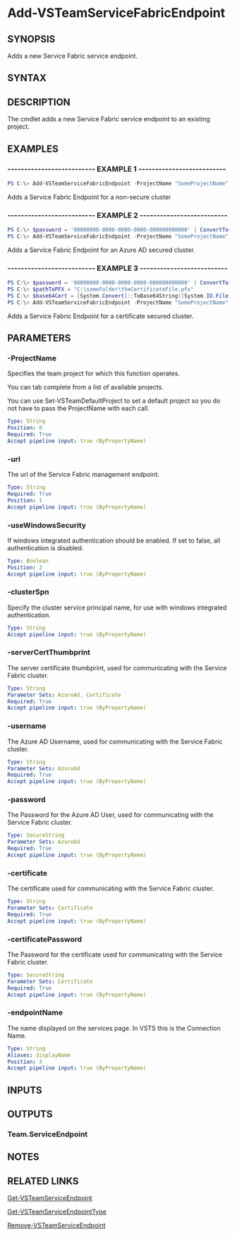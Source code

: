 


# Add-VSTeamServiceFabricEndpoint

## SYNOPSIS

Adds a new Service Fabric service endpoint.

## SYNTAX

## DESCRIPTION

The cmdlet adds a new Service Fabric service endpoint to an existing project.

## EXAMPLES

### -------------------------- EXAMPLE 1 --------------------------

```PowerShell
PS C:\> Add-VSTeamServiceFabricEndpoint -ProjectName "SomeProjectName" -endpointName "NoAuthTest" -url "tcp://10.0.0.1:19000" -useWindowsSecurity $false
```

Adds a Service Fabric Endpoint for a non-secure cluster

### -------------------------- EXAMPLE 2 --------------------------

```PowerShell
PS C:\> $password = '00000000-0000-0000-0000-000000000000' | ConvertTo-SecureString -AsPlainText -Force
PS C:\> Add-VSTeamServiceFabricEndpoint -ProjectName "SomeProjectName" -endpointName "AzureAdAuthTest" -url "tcp://10.0.0.1:19000" -serverCertThumbprint "SOMECERTTHUMBPRINT" -username "someUser@someplace.com" -password $password
```

Adds a Service Fabric Endpoint for an Azure AD secured cluster.

### -------------------------- EXAMPLE 3 --------------------------

```PowerShell
PS C:\> $password = '00000000-0000-0000-0000-000000000000' | ConvertTo-SecureString -AsPlainText -Force
PS C:\> $pathToPFX = "C:\someFolder\theCertificateFile.pfx"
PS C:\> $base64Cert = [System.Convert]::ToBase64String([System.IO.File]::ReadAllBytes($pathToPFX))
PS C:\> Add-VSTeamServiceFabricEndpoint -ProjectName "SomeProjectName" -endpointName "CertificateAuthTest" -url "tcp://10.0.0.1:19000" -serverCertThumbprint "SOMECERTTHUMBPRINT" -certificate $base64Cert -certificatePassword $password
```

Adds a Service Fabric Endpoint for a certificate secured cluster.

## PARAMETERS

### -ProjectName

Specifies the team project for which this function operates.

You can tab complete from a list of available projects.

You can use Set-VSTeamDefaultProject to set a default project so
you do not have to pass the ProjectName with each call.

```yaml
Type: String
Position: 0
Required: True
Accept pipeline input: true (ByPropertyName)
```

### -url

The url of the Service Fabric management endpoint.

```yaml
Type: String
Required: True
Position: 1
Accept pipeline input: true (ByPropertyName)
```

### -useWindowsSecurity

If windows integrated authentication should be enabled. If set to false, all authentication is disabled.

```yaml
Type: Boolean
Position: 2
Accept pipeline input: true (ByPropertyName)
```

### -clusterSpn

Specify the cluster service principal name, for use with windows integrated authentication.

```yaml
Type: String
Accept pipeline input: true (ByPropertyName)
```

### -serverCertThumbprint

The server certificate thumbprint, used for communicating with the Service Fabric cluster.

```yaml
Type: String
Parameter Sets: AzureAd, Certificate
Required: True
Accept pipeline input: true (ByPropertyName)
```

### -username

The Azure AD Username, used for communicating with the Service Fabric cluster.

```yaml
Type: String
Parameter Sets: AzureAd
Required: True
Accept pipeline input: true (ByPropertyName)
```

### -password

The Password for the Azure AD User, used for communicating with the Service Fabric cluster.

```yaml
Type: SecureString
Parameter Sets: AzureAd
Required: True
Accept pipeline input: true (ByPropertyName)
```

### -certificate

The certificate used for communicating with the Service Fabric cluster.

```yaml
Type: String
Parameter Sets: Certificate
Required: True
Accept pipeline input: true (ByPropertyName)
```

### -certificatePassword

The Password for the certificate used for communicating with the Service Fabric cluster.

```yaml
Type: SecureString
Parameter Sets: Certificate
Required: True
Accept pipeline input: true (ByPropertyName)
```

### -endpointName

The name displayed on the services page. In VSTS this is the Connection Name.

```yaml
Type: String
Aliases: displayName
Position: 3
Accept pipeline input: true (ByPropertyName)
```

## INPUTS

## OUTPUTS

### Team.ServiceEndpoint

## NOTES

## RELATED LINKS

[Get-VSTeamServiceEndpoint](Get-VSTeamServiceEndpoint.md)

[Get-VSTeamServiceEndpointType](Get-VSTeamServiceEndpointType.md)

[Remove-VSTeamServiceEndpoint](Remove-VSTeamServiceEndpoint.md)

